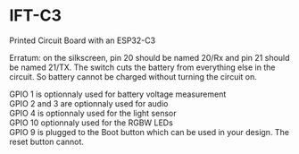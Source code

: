 # IFT-C3
Printed Circuit Board with an ESP32-C3

Erratum: on the silkscreen, pin 20 should be named 20/Rx and pin 21 should be named 21/TX.
The switch cuts the battery from everything else in the circuit. So battery cannot be charged without turning the circuit on.

GPIO 1 is optionnaly used for battery voltage measurement<br/>
GPIO 2 and 3 are optionnaly used for audio<br/>
GPIO 4 is optionnaly used for the light sensor<br/>
GPIO 10 optionnaly used for the RGBW LEDs<br/>
GPIO 9 is plugged to the Boot button which can be used in your design. The reset button cannot.<br/>
